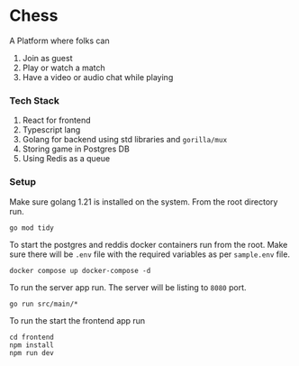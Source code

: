 # Chess 

A Platform where folks can 
1. Join as guest
2. Play or watch a match
3. Have a video or audio chat while playing

### Tech Stack 
1. React for frontend 
2. Typescript lang
3. Golang for backend using std libraries and `gorilla/mux`
4. Storing game in Postgres DB
5. Using Redis as a queue


### Setup 
Make sure golang 1.21 is installed on the system. 
From the root directory run.
```
go mod tidy
```
To start the postgres and reddis docker containers run from the root. Make sure there will be `.env` file with the required variables as per `sample.env` file.
```
docker compose up docker-compose -d
```
To run the server app run. The server will be listing to `8080` port. 
```
go run src/main/*
```
To run the start the frontend app run 
```
cd frontend
npm install
npm run dev 
```

